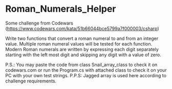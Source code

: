# Roman_Numerals_Helper

Some challenge from Codewars (https://www.codewars.com/kata/51b66044bce5799a7f000003/csharp)

Write two functions that convert a roman numeral to and from an integer value. Multiple roman numeral values will be tested for each function.
Modern Roman numerals are written by expressing each digit separately starting with the left most digit and skipping any digit with a value of zero.

P.S.: You may paste the code from class Snail_array_class to check it on codewars.com or run the Program.cs with attached class to check it on your PC with your own test strings. P.P.S: Jagged array is used here according to challenge requirements.
